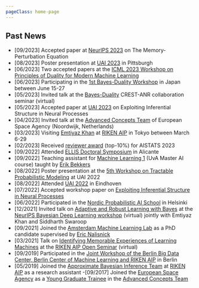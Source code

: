 ```yaml
---
pageClass: home-page
---
```


## Past News

- [09/2023] Accepted paper at [NeurIPS 2023](https://nips.cc/Conferences/2023) on The Memory-Perturbation Equation
- [08/2023] Poster presentation at [UAI 2023](https://www.auai.org/uai2023/) in Pittsburgh
- [06/2023] Two accepted papers at the [ICML 2023 Workshop on Principles of Duality for Modern Machine Learning](https://dp4ml.github.io/)
- [06/2023] Participating in the [1st Bayes-Duality Workshop](https://bayesduality.github.io/workshop/) in Japan between June 15-27
- [05/2023] Invited talk at the [Bayes-Duality](https://bayesduality.github.io/) CREST-ANR collaboration seminar (virtual)
- [05/2023] Accepted paper at [UAI 2023](https://www.auai.org/uai2023/) on Exploiting Inferential Structure in Neural Processes
- [04/2023] Invited talk at the [Advanced Concepts Team](https://www.esa.int/gsp/ACT/) of European Space Agency (Noordwijk, Netherlands)
- [03/2023] Visiting [Emtiyaz Khan](https://emtiyaz.github.io/) at [RIKEN AIP](https://www.riken.jp/en/research/labs/aip/generic_tech/approx_bayes_infer/) in Tokyo between March 6-29
- [02/2023] Received [reviewer award](https://aistats.org/aistats2023/reviewers.html) (top-10%) for AISTATS 2023 
- [09/2022] Attended [ELLIS Doctoral Symposium](https://ellisalicante.org/eds2022/) in Alicante
- [09/2022] Teaching assistant for [Machine Learning 1](https://uvaml1.github.io/) (UvA Master AI course) taught by [Erik Bekkers](https://ebekkers.github.io/)
- [08/2022] Poster presentation at the [5th Workshop on Tractable Probabilistic Modeling](https://tractable-probabilistic-modeling.github.io/tpm2022/index.html) at UAI 2022
- [08/2022] Attended [UAI 2022](https://www.auai.org/uai2022/) in Eindhoven
- [07/2022] Accepted workshop paper on [Exploiting Inferential Structure in Neural Processes](https://openreview.net/forum?id=LTo3tkIPvSh)
- [06/2022] Participated in the [Nordic Probabilistic AI School](https://probabilistic.ai/) in Helsinki
- [12/2021] Invited talk on [Adaptive and Robust Learning with Bayes](https://emtiyaz.github.io/papers/Dec14_2021_NeurIPS_BDL.pdf) at the [NeurIPS Bayesian Deep Learning workshop](http://bayesiandeeplearning.org/) (virtual) jointly with Emtiyaz Khan and Siddharth Swaroop
- [09/2021] Joined the [Amsterdam Machine Learning Lab](https://amlab.science.uva.nl/) as a PhD candidate supervised by [Eric Nalisnick](https://enalisnick.github.io/)
- [03/2021] Talk on [Identifying Memorable Experiences of Learning Machines](/docs/riken_seminar_march2021.pdf) at the [RIKEN AIP Open Seminar](https://aip.riken.jp/video/aip-open-seminar-16/) (virtual)
- [09/2019] Participated in the [Joint Workshop of the Berlin Big Data Center, Berlin Center of Machine Learning and RIKEN AIP](https://aip.riken.jp/news/berlin190910/) in Berlin
- [05/2019] Joined the [Approximate Bayesian Inference Team](https://team-approx-bayes.github.io/) at [RIKEN AIP](https://www.riken.jp/en/research/labs/aip/) as a research assistant
-[09/2017] Joined the [European Space Agency](https://www.esa.int/) as a [Young Graduate Trainee](https://www.esa.int/About_Us/Careers_at_ESA/Graduates_Young_Graduate_Trainees) in the [Advanced Concepts Team](https://www.esa.int/gsp/ACT/)

<style lang="stylus">

.theme-container.home-page .page
  font-size 15px
  font-family "lucida grande", "lucida sans unicode", lucida, "Helvetica Neue", Helvetica, Arial, sans-serif;
  p
    margin 0 0 0.5rem
  p, ul, ol
    line-height normal
  a
    font-weight normal
  .theme-default-content:not(.custom) > h2
    margin-bottom 0.5rem
  .theme-default-content:not(.custom) > h2:first-child + p
    margin-top 0.5rem
  .theme-default-content:not(.custom) > h3
    padding-top 4rem

</style>